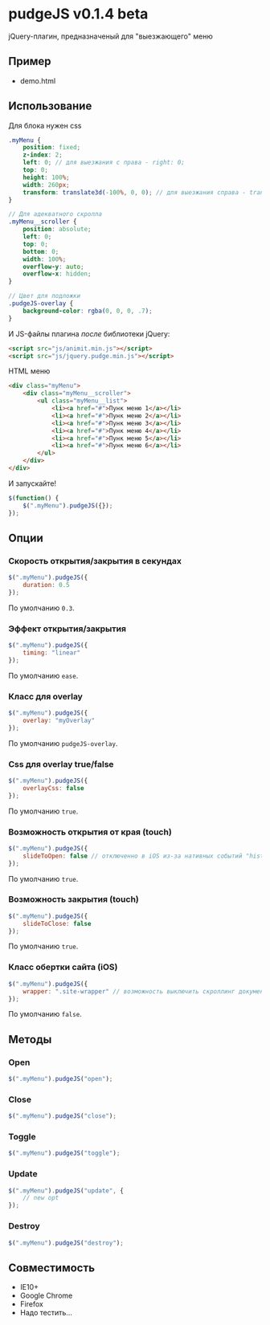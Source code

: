 # pudgeJS v0.1.4 beta

jQuery-плагин, предназначеный для "выезжающего" меню

## Пример

* demo.html

## Использование

Для блока нужен css
```scss
.myMenu {
	position: fixed;
	z-index: 2;
	left: 0; // для выезжания с права - right: 0;
	top: 0;
	height: 100%;
	width: 260px;
	transform: translate3d(-100%, 0, 0); // для выезжания справа - translate3d(100%, 0, 0)
}

// Для адекватного скролла
.myMenu__scroller {
	position: absolute;
	left: 0;
	top: 0;
	bottom: 0;
	width: 100%;
	overflow-y: auto;
	overflow-x: hidden;
}

// Цвет для подложки
.pudgeJS-overlay {
	background-color: rgba(0, 0, 0, .7);
}
```

И JS-файлы плагина *после* библиотеки jQuery:
```html
<script src="js/animit.min.js"></script>
<script src="js/jquery.pudge.min.js"></script>
```

HTML меню
```html
<div class="myMenu">
	<div class="myMenu__scroller">
		<ul class="myMenu__list">
			<li><a href="#">Пунк меню 1</a></li>
			<li><a href="#">Пунк меню 2</a></li>
			<li><a href="#">Пунк меню 3</a></li>
			<li><a href="#">Пунк меню 4</a></li>
			<li><a href="#">Пунк меню 5</a></li>
			<li><a href="#">Пунк меню 6</a></li>
		</ul>
	</div>
</div>
```

И запускайте!
```javascript
$(function() {
	$(".myMenu").pudgeJS({});
});
```

## Опции

### Скорость открытия/закрытия в секундах

```javascript
$(".myMenu").pudgeJS({
	duration: 0.5
});
```
По умолчанию ```0.3```.

### Эффект открытия/закрытия

```javascript
$(".myMenu").pudgeJS({
	timing: "linear"
});
```
По умолчанию ```ease```.

### Класс для overlay

```javascript
$(".myMenu").pudgeJS({
	overlay: "myOverlay"
});
```
По умолчанию ```pudgeJS-overlay```.

### Css для overlay true/false

```javascript
$(".myMenu").pudgeJS({
	overlayCss: false
});
```
По умолчанию ```true```.

### Возможность открытия от края (touch)

```javascript
$(".myMenu").pudgeJS({
	slideToOpen: false // отключенно в iOS из-за нативных событий "history back"
});
```
По умолчанию ```true```.

### Возможность закрытия (touch)

```javascript
$(".myMenu").pudgeJS({
	slideToClose: false
});
```
По умолчанию ```true```.

### Класс обертки сайта (iOS)

```javascript
$(".myMenu").pudgeJS({
	wrapper: ".site-wrapper" // возможность выключить скроллинг документа на iOS
});
```
По умолчанию ```false```.

## Методы

### Open
```javascript
$(".myMenu").pudgeJS("open");
```

### Close
```javascript
$(".myMenu").pudgeJS("close");
```

### Toggle
```javascript
$(".myMenu").pudgeJS("toggle");
```

### Update
```javascript
$(".myMenu").pudgeJS("update", {
	// new opt
});
```

### Destroy
```javascript
$(".myMenu").pudgeJS("destroy");
```

## Совместимость

* IE10+
* Google Chrome
* Firefox
* Надо тестить...